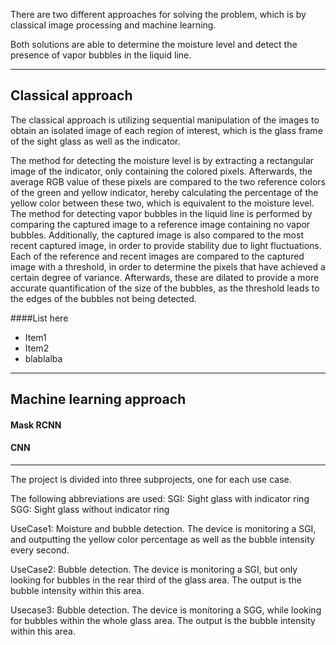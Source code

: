 There are two different approaches for solving the problem, which is by classical image processing and machine learning.

Both solutions are able to determine the moisture level and detect the presence of vapor bubbles in the liquid line.


____________________________________________________

## Classical approach

The classical approach is utilizing sequential manipulation of the images to obtain an isolated image of each region of interest, which is the glass frame of the sight glass as well as the indicator.

The method for detecting the moisture level is by extracting a rectangular image of the indicator, only containing the colored pixels. Afterwards, the average RGB value of these pixels are compared to the two reference colors of the green and yellow indicator, hereby calculating the percentage of the yellow color between these two, which is equivalent to the moisture level.
The method for detecting vapor bubbles in the liquid line is performed by comparing the captured image to a reference image containing no vapor bubbles. Additionally, the captured image is also compared to the most recent captured image, in order to provide stability due to light fluctuations.
Each of the reference and recent images are compared to the captured image with a threshold, in order to determine the pixels that have achieved a certain degree of variance. Afterwards, these are dilated to provide a more accurate quantification of the size of the bubbles, as the threshold leads to the edges of the bubbles not being detected.

####List here

* Item1
* Item2
* blablalba
____________________________________________________

## Machine learning approach


#### Mask RCNN


#### CNN






____________________________________________________


The project is divided into three subprojects, one for each use case.

The following abbreviations are used:
	SGI: Sight glass with indicator ring
	SGG: Sight glass without indicator ring


UseCase1: Moisture and bubble detection. The device is monitoring a SGI, and outputting the yellow color percentage as well as the bubble intensity every second.

UseCase2: Bubble detection. The device is monitoring a SGI, but only looking for bubbles in the rear third of the glass area. The output is the bubble intensity within this area.

Usecase3: Bubble detection. The device is monitoring a SGG, while looking for bubbles within the whole glass area. The output is the bubble intensity within this area.

